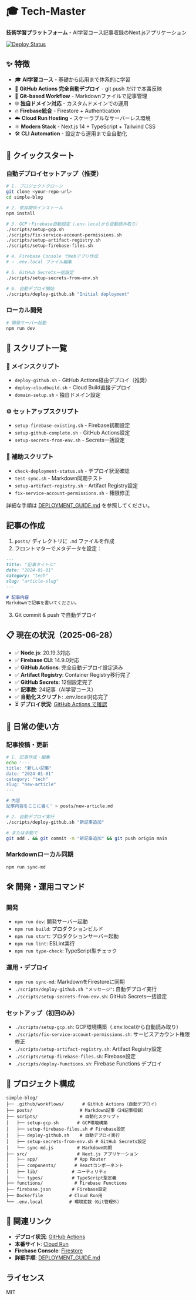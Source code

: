 # 🎓 Tech-Master

**技術学習プラットフォーム** - AI学習コース記事収録のNext.jsアプリケーション

[![Deploy Status](https://github.com/nekoallergy22/simple-blog/workflows/Deploy%20to%20Cloud%20Run/badge.svg)](https://github.com/nekoallergy22/simple-blog/actions)

## ✨ 特徴

- 🎓 **AI学習コース** - 基礎から応用まで体系的に学習
- 🚀 **GitHub Actions 完全自動デプロイ** - git push だけで本番反映
- 📝 **Git-based Workflow** - Markdownファイルで記事管理
- 🌐 **独自ドメイン対応** - カスタムドメインでの運用
- 🔥 **Firebase統合** - Firestore + Authentication
- ☁️ **Cloud Run Hosting** - スケーラブルなサーバーレス環境
- ⚛️ **Modern Stack** - Next.js 14 + TypeScript + Tailwind CSS
- 🛠️ **CLI Automation** - 設定から運用まで全自動化

## 🚀 クイックスタート

### 自動デプロイセットアップ（推奨）

```bash
# 1. プロジェクトクローン
git clone <your-repo-url>
cd simple-blog

# 2. 依存関係インストール
npm install

# 3. GCP・Firebase自動設定（.env.localから自動読み取り）
./scripts/setup-gcp.sh
./scripts/fix-service-account-permissions.sh
./scripts/setup-artifact-registry.sh
./scripts/setup-firebase-files.sh

# 4. Firebase Console でWebアプリ作成
# → .env.local ファイル編集

# 5. GitHub Secrets一括設定
./scripts/setup-secrets-from-env.sh

# 6. 自動デプロイ開始
./scripts/deploy-github.sh "Initial deployment"
```

### ローカル開発

```bash
# 開発サーバー起動
npm run dev
```

## 📜 スクリプト一覧

### 🚀 メインスクリプト
- `deploy-github.sh` - GitHub Actions経由デプロイ（推奨）
- `deploy-cloudbuild.sh` - Cloud Build直接デプロイ
- `domain-setup.sh` - 独自ドメイン設定

### ⚙️ セットアップスクリプト
- `setup-firebase-existing.sh` - Firebase初期設定
- `setup-github-complete.sh` - GitHub Actions設定
- `setup-secrets-from-env.sh` - Secrets一括設定

### 🔧 補助スクリプト
- `check-deployment-status.sh` - デプロイ状況確認
- `test-sync.sh` - Markdown同期テスト
- `setup-artifact-registry.sh` - Artifact Registry設定
- `fix-service-account-permissions.sh` - 権限修正

詳細な手順は [DEPLOYMENT_GUIDE.md](./DEPLOYMENT_GUIDE.md) を参照してください。

## 記事の作成

1. `posts/` ディレクトリに `.md` ファイルを作成
2. フロントマターでメタデータを設定：

```markdown
---
title: "記事タイトル"
date: "2024-01-01"
category: "tech"
slug: "article-slug"
---

# 記事内容
Markdownで記事を書いてください。
```

3. Git commit & push で自動デプロイ

## 📋 現在の状況（2025-06-28）

- ✅ **Node.js**: 20.19.3対応
- ✅ **Firebase CLI**: 14.9.0対応  
- ✅ **GitHub Actions**: 完全自動デプロイ設定済み
- ✅ **Artifact Registry**: Container Registry移行完了
- ✅ **GitHub Secrets**: 12個設定完了
- ✅ **記事数**: 24記事（AI学習コース）
- ✅ **自動化スクリプト**: .env.local対応完了
- ⏳ **デプロイ状況**: [GitHub Actions で確認](https://github.com/nekoallergy22/simple-blog/actions)

## 🔄 日常の使い方

### 記事投稿・更新

```bash
# 1. 記事作成・編集
echo '---
title: "新しい記事"
date: "2024-01-01"
category: "tech"
slug: "new-article"
---

# 内容
記事内容をここに書く' > posts/new-article.md

# 2. 自動デプロイ実行
./scripts/deploy-github.sh "新記事追加"

# または手動で
git add . && git commit -m "新記事追加" && git push origin main
```

### Markdownローカル同期

```bash
npm run sync-md
```

## 🛠️ 開発・運用コマンド

### 開発
- `npm run dev`: 開発サーバー起動
- `npm run build`: プロダクションビルド
- `npm run start`: プロダクションサーバー起動
- `npm run lint`: ESLint実行
- `npm run type-check`: TypeScript型チェック

### 運用・デプロイ
- `npm run sync-md`: MarkdownをFirestoreに同期
- `./scripts/deploy-github.sh "メッセージ"`: 自動デプロイ実行
- `./scripts/setup-secrets-from-env.sh`: GitHub Secrets一括設定

### セットアップ（初回のみ）
- `./scripts/setup-gcp.sh`: GCP環境構築（.env.localから自動読み取り）
- `./scripts/fix-service-account-permissions.sh`: サービスアカウント権限修正
- `./scripts/setup-artifact-registry.sh`: Artifact Registry設定
- `./scripts/setup-firebase-files.sh`: Firebase設定
- `./scripts/deploy-functions.sh`: Firebase Functions デプロイ

## 📁 プロジェクト構成

```
simple-blog/
├── .github/workflows/       # GitHub Actions（自動デプロイ）
├── posts/                  # Markdown記事（24記事収録）
├── scripts/                # 自動化スクリプト
│   ├── setup-gcp.sh       # GCP環境構築
│   ├── setup-firebase-files.sh # Firebase設定
│   ├── deploy-github.sh    # 自動デプロイ実行
│   ├── setup-secrets-from-env.sh # GitHub Secrets設定
│   └── sync-md.js         # Markdown同期
├── src/                   # Next.js アプリケーション
│   ├── app/              # App Router
│   ├── components/       # Reactコンポーネント
│   ├── lib/             # ユーティリティ
│   └── types/           # TypeScript型定義
├── functions/            # Firebase Functions
├── firebase.json        # Firebase設定
├── Dockerfile          # Cloud Run用
└── .env.local          # 環境変数（Git管理外）
```

## 🔗 関連リンク

- **デプロイ状況**: [GitHub Actions](https://github.com/nekoallergy22/simple-blog/actions)
- **本番サイト**: [Cloud Run](https://console.cloud.google.com/run?project=pid-my-portfolio-project)
- **Firebase Console**: [Firestore](https://console.firebase.google.com/project/pid-my-portfolio-project/firestore)
- **詳細手順**: [DEPLOYMENT_GUIDE.md](./DEPLOYMENT_GUIDE.md)

## ライセンス

MIT